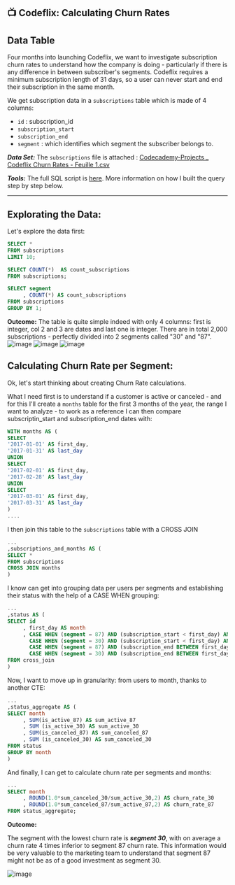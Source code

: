 ## 📺 Codeflix: Calculating Churn Rates

## Data Table
Four months into launching Codeflix, we want to investigate subscription churn rates to understand how the company is doing - particularly if there is any difference in between subscriber's segments. Codeflix requires a minimum subscription length of 31 days, so a user can never start and end their subscription in the same month. 

We get subscription data in a `subscriptions` table which is made of 4 columns:
- `id` : subscription_id
- `subscription_start`
- `subscription_end`
- `segment` : which identifies which segment the subscriber belongs to.

***Data Set:*** The `subscriptions` file is attached :
[Codecademy-Projects _ Codeflix Churn Rates - Feuille 1.csv](https://github.com/user-attachments/files/15890222/Codecademy-Projects._.Codeflix.Churn.Rates.-.Feuille.1.csv)

***Tools:*** The full SQL script is [here](). More information on how I built the query step by step below.
***

## Explorating the Data:
Let's explore the data first:

```sql
SELECT *
FROM subscriptions
LIMIT 10;
```
```sql
SELECT COUNT(*)  AS count_subscriptions
FROM subscriptions;
```
```sql
SELECT segment
     , COUNT(*) AS count_subscriptions
FROM subscriptions
GROUP BY 1;
```

**Outcome:**
The table is quite simple indeed with only 4 columns: first is integer, col 2 and 3 are dates and last one is integer. There are in total 2,000 subscriptions - perfectly divided into 2 segments called "30" and "87".
![image](https://github.com/elizabeth-gj/Codecademy-Projects/assets/64903268/a329c1e1-3fa3-4fbe-bf79-e88668929ec7)
![image](https://github.com/elizabeth-gj/Codecademy-Projects/assets/64903268/2cef6a6f-0016-4fd8-b971-1ffb41992da8)
![image](https://github.com/elizabeth-gj/Codecademy-Projects/assets/64903268/e3d01e63-d3c0-4bce-8467-f91a55c7bd93)


## Calculating  Churn Rate per Segment:

Ok, let's start thinking about creating Churn Rate calculations.

What I need first is to understand if a customer is active or canceled - and for this I'll create a `months` table for the first 3 months of the year, the range I want to analyze - to work as a reference I can then compare subscriptin_start and subscription_end dates with:

```sql
WITH months AS (
SELECT
'2017-01-01' AS first_day,
'2017-01-31' AS last_day
UNION
SELECT
'2017-02-01' AS first_day,
'2017-02-28' AS last_day
UNION
SELECT
'2017-03-01' AS first_day,
'2017-03-31' AS last_day
)
....
```

I then join this table to the `subscriptions` table with a CROSS JOIN 

```sql
...
,subscriptions_and_months AS (
SELECT *
FROM subscriptions 
CROSS JOIN months
)
```

I know can get into grouping data per users per segments and establishing their status with the help of a CASE WHEN grouping:
```sql
...
,status AS (
SELECT id
     , first_day AS month
     , CASE WHEN (segment = 87) AND (subscription_start < first_day) AND (subscription_end > first_day OR subscription_end IS NULL) THEN 1 ELSE 0 END AS is_active_87,
       CASE WHEN (segment = 30) AND (subscription_start < first_day) AND (subscription_end > first_day OR subscription_end IS NULL) THEN 1 ELSE 0 END AS is_active_30,
       CASE WHEN (segment = 87) AND (subscription_end BETWEEN first_day AND last_day) THEN 1 ELSE 0 END AS is_canceled_87,
       CASE WHEN (segment = 30) AND (subscription_end BETWEEN first_day AND last_day) THEN 1 ELSE 0 END AS is_canceled_30
FROM cross_join
)
```

Now, I want to move up in granularity: from users to month, thanks to another CTE:
```sql
...
,status_aggregate AS (
SELECT month
     , SUM(is_active_87) AS sum_active_87
     , SUM (is_active_30) AS sum_active_30
     , SUM(is_canceled_87) AS sum_canceled_87
     , SUM (is_canceled_30) AS sum_canceled_30
FROM status
GROUP BY month
)
```

And finally, I can get to calculate churn rate per segments and months:
```sql
...
SELECT month
     , ROUND(1.0*sum_canceled_30/sum_active_30,2) AS churn_rate_30
     , ROUND(1.0*sum_canceled_87/sum_active_87,2) AS churn_rate_87
FROM status_aggregate;
```

**Outcome:**

The segment with the lowest churn rate is ***segment 30***, with on average a churn rate 4 times inferior to segment 87 churn rate.
This information would be very valuable to the marketing team to understand that segment 87 might not be as of a good investment as segment 30.

![image](https://github.com/elizabeth-gj/Codecademy-Projects/assets/64903268/992628cc-4a37-4732-8844-f27a32de2b4c)
